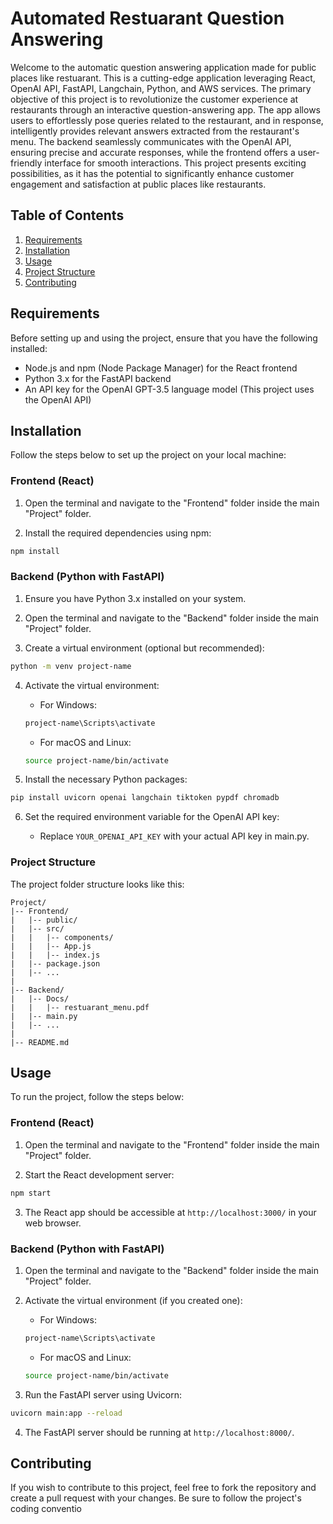 # Automated Restuarant Question Answering

Welcome to the automatic question answering application made for public places like restuarant. This is a cutting-edge application leveraging React, OpenAI API, FastAPI, Langchain, Python, and AWS services. The primary objective of this project is to revolutionize the customer experience at restaurants through an interactive question-answering app. The app allows users to effortlessly pose queries related to the restaurant, and in response, intelligently provides relevant answers extracted from the restaurant's menu. The backend seamlessly communicates with the OpenAI API, ensuring precise and accurate responses, while the frontend offers a user-friendly interface for smooth interactions. This project presents exciting possibilities, as it has the potential to significantly enhance customer engagement and satisfaction at public places like restaurants.



## Table of Contents
1. [Requirements](#requirements)
2. [Installation](#installation)
3. [Usage](#usage)
4. [Project Structure](#project-structure)
5. [Contributing](#contributing)
## Requirements

Before setting up and using the project, ensure that you have the following installed:

- Node.js and npm (Node Package Manager) for the React frontend
- Python 3.x for the FastAPI backend
- An API key for the OpenAI GPT-3.5 language model (This project uses the OpenAI API)

## Installation

Follow the steps below to set up the project on your local machine:

### Frontend (React)

1. Open the terminal and navigate to the "Frontend" folder inside the main "Project" folder.

2. Install the required dependencies using npm:

```bash
npm install
```

### Backend (Python with FastAPI)

1. Ensure you have Python 3.x installed on your system.

2. Open the terminal and navigate to the "Backend" folder inside the main "Project" folder.

3. Create a virtual environment (optional but recommended):

```bash
python -m venv project-name
```

4. Activate the virtual environment:

   - For Windows:

   ```bash
   project-name\Scripts\activate
   ```

   - For macOS and Linux:

   ```bash
   source project-name/bin/activate
   ```

5. Install the necessary Python packages:

```bash
pip install uvicorn openai langchain tiktoken pypdf chromadb
```

6. Set the required environment variable for the OpenAI API key:

   - Replace `YOUR_OPENAI_API_KEY` with your actual API key in main.py.

### Project Structure

The project folder structure looks like this:

```
Project/
|-- Frontend/
|   |-- public/
|   |-- src/
|   |   |-- components/
|   |   |-- App.js
|   |   |-- index.js
|   |-- package.json
|   |-- ...
|
|-- Backend/
|   |-- Docs/
|   |   |-- restuarant_menu.pdf
|   |-- main.py
|   |-- ...
|
|-- README.md
```
## Usage

To run the project, follow the steps below:

### Frontend (React)

1. Open the terminal and navigate to the "Frontend" folder inside the main "Project" folder.

2. Start the React development server:

```bash
npm start
```

3. The React app should be accessible at `http://localhost:3000/` in your web browser.

### Backend (Python with FastAPI)

1. Open the terminal and navigate to the "Backend" folder inside the main "Project" folder.

2. Activate the virtual environment (if you created one):

   - For Windows:

   ```bash
   project-name\Scripts\activate
   ```

   - For macOS and Linux:

   ```bash
   source project-name/bin/activate
   ```

3. Run the FastAPI server using Uvicorn:

```bash
uvicorn main:app --reload
```

4. The FastAPI server should be running at `http://localhost:8000/`.

## Contributing
If you wish to contribute to this project, feel free to fork the repository and create a pull request with your changes. Be sure to follow the project's coding conventio
 
